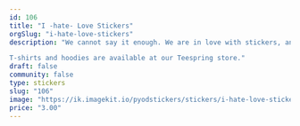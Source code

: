 ```yaml
---
id: 106
title: "I -hate- Love Stickers"
orgSlug: "i-hate-love-stickers"
description: "We cannot say it enough. We are in love with stickers, and hope you are as well! Show the world you love stickers as well with this shiny sticker. 

T-shirts and hoodies are available at our Teespring store."
draft: false
community: false
type: stickers
slug: "106"
image: "https://ik.imagekit.io/pyodstickers/stickers/i-hate-love-stickers.png"
price: "3.00"
---
```

